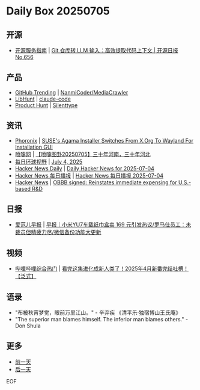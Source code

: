 # Daily Box 20250705

## 开源
- [开源服务指南](https://osguider.com/blog/) | [Git 仓库转 LLM 输入：高效提取代码上下文 | 开源日报 No.656](https://osguider.com/blog/post/daily/daily-656/)

## 产品
- [GitHub Trending](https://github.com/trending?since=daily) | [NanmiCoder/MediaCrawler](https://github.com/NanmiCoder/MediaCrawler)
- [LibHunt](https://www.libhunt.com/) | [claude-code](https://www.libhunt.com/r/claude-code)
- [Product Hunt](https://www.producthunt.com) | [Silenttype](https://www.producthunt.com/products/silenttype-hear-it-save-it)

## 资讯
- [Phoronix](https://www.phoronix.com/) | [SUSE's Agama Installer Switches From X.Org To Wayland For Installation GUI](https://www.phoronix.com/news/SUSE-Agama-16-Installer)
- [喷嚏网](http://www.dapenti.com/blog/blog.asp?subjectid=70&name=xilei) | [【喷嚏图卦20250705】三十年河南，三十年河北](http://www.dapenti.com/blog/more.asp?name=xilei&id=186911)
- [每日环球视野](https://idai.ly/) | [July 4, 2025](http://m.idai.ly/se/a193iG?1751558400)
- [Hacker News Daily](https://www.daemonology.net/hn-daily/) | [Daily Hacker News for 2025-07-04](https://www.daemonology.net/hn-daily/2025-07-04.html)
- [Hacker News 每日播报](https://hacker-news.agi.li/) | [Hacker News 每日播报 2025-07-04](https://hacker-news.agi.li/post/2025-07-04)
- [Hacker News](https://news.ycombinator.com/front) | [OBBB signed: Reinstates immediate expensing for U.S.-based R&D](https://news.ycombinator.com/item?id=44469124)

## 日报
- [爱范儿早报](https://www.ifanr.com/category/ifanrnews) | [早报｜小米YU7车载纸巾盒卖 169 元引发热议/罗马仕员工：未裁员但精疲力尽/微信备份功能大更新](https://www.ifanr.com/1629863)

## 视频
- [哔哩哔哩综合热门](https://www.bilibili.com/v/popular/all/) | [看完这集进化成新人类了！2025年4月新番完结吐槽！【泛式】](https://b23.tv/BV1eU3RztE1e)

## 语录
- "布被秋宵梦觉，眼前万里江山。" - 辛弃疾 《清平乐·独宿博山王氏庵》
- "The superior man blames himself. The inferior man blames others." - Don Shula

## 更多
- [前一天](daily-box-20250704.md)
- [后一天](daily-box-20250706.md)

EOF